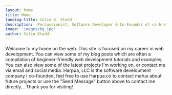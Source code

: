 ```yaml
---
layout: home
title: Home
landing-title: Colin B. Stodd
description:  Percussionist, Software Developer & Co-Founder of <a href="https://harpua.co" target="_blank">Harpua, LLC.</a>
image: 'images/bg.jpg'
author: Colin Stodd
---
```


Welcome to my home on the web. This site is focused on my career in web development. You can view some of my blog posts which are often a compilation of beginner-friendly web development tutorials and examples; You can also view some of the latest projects I'm working on, or contact me via email and social media. Harpua, LLC is the software development company I co-founded, feel free to use Harpua.co to contact me/us about future projects or use the "Send Message" button above to contact me directly... Thank you for visiting!
